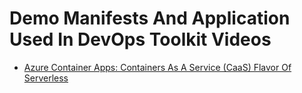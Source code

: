 # Demo Manifests And Application Used In DevOps Toolkit Videos

* [Azure Container Apps: Containers As A Service (CaaS) Flavor Of Serverless](https://youtu.be/iV7WrsxExdY)